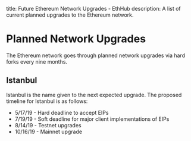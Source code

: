 title: Future Ethereum Network Upgrades - EthHub
description: A list of current planned upgrades to the Ethereum network.

# Planned Network Upgrades

The Ethereum network goes through planned network upgrades via hard forks every nine months.

## Istanbul

Istanbul is the name given to the next expected upgrade. The proposed timeline for Istanbul is as follows:

* 5/17/19 - Hard deadline to accept EIPs
* 7/19/19 - Soft deadline for major client implementations of EIPs
* 8/14/19 - Testnet upgrades
* 10/16/19 - Mainnet upgrade
